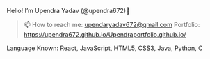 Hello! I’m Upendra Yadav (@upendra672)👋
 >📫 How to reach me: upendaryadav672@gmail.com
 >Portfolio: https://upendra672.github.io/Upendraportfolio.github.io/
 

Language Known:
React, JavaScript, HTML5, CSS3, Java, Python, C 

<!-- NodeJS Express.js MongoDB jQuery C++ -->
<!-- - 👀 I’m interested in ...
- 🌱 I’m currently learning ...
- 💞️ I’m looking to collaborate on ...
- 📫 How to reach me ...
 -->
<!---
Upendra672/Upendra672 is a ✨ special ✨ repository because its `README.md` (this file) appears on your GitHub profile.
You can click the Preview link to take a look at your changes.
--->
